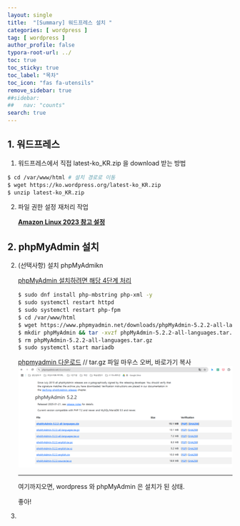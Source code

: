 ```yaml
---
layout: single
title:  "[Summary] 워드프레스 설치 "
categories: [ wordpress ]
tag: [ wordpress ]
author_profile: false
typora-root-url: ../
toc: true
toc_sticky: true
toc_label: "목차"
toc_icon: "fas fa-utensils" 
remove_sidebar: true
##sidebar:
##   nav: "counts"
search: true
---
```


## 1. 워드프레스 

1. 워드프레스에서 직접 latest-ko_KR.zip 을 download 받는 방법

```bash
$ cd /var/www/html # 설치 경로로 이동
$ wget https://ko.wordpress.org/latest-ko_KR.zip
$ unzip latest-ko_KR.zip
```

2. 파일 권한 설정 재처리 작업

   **[Amazon Linux 2023 참고 설정](https://docs.aws.amazon.com/ko_kr/linux/al2023/ug/ec2-lamp-amazon-linux-2023.html)**



## 2. phpMyAdmin 설치

2. (선택사항) 설치 phpMyAdmikn

   [phpMyAdmin 설치하려면 해당 4단계 처리](https://docs.aws.amazon.com/ko_kr/linux/al2023/ug/ec2-lamp-amazon-linux-2023.html)

   ```bash
   $ sudo dnf install php-mbstring php-xml -y
   $ sudo systemctl restart httpd
   $ sudo systemctl restart php-fpm
   $ cd /var/www/html
   $ wget https://www.phpmyadmin.net/downloads/phpMyAdmin-5.2.2-all-languages.tar.gz
   $ mkdir phpMyAdmin && tar -xvzf phpMyAdmin-5.2.2-all-languages.tar.gz -C phpMyAdmin --strip-components 1
   $ rm phpMyAdmin-5.2.2-all-languages.tar.gz
   $ sudo systemctl start mariadb
   ```

   [phpmyadmin 다운로드](https://www.phpmyadmin.net/downloads/) // tar.gz 파일 마우스 오버, 바로가기 복사
   ![image-20250129174550252](/../images/2025-01-17-워드프레스설치/image-20250129174550252.png)

   ---

   여기까지오면, wordpress 와 phpMyAdmin 은 설치가 된 상태.

   좋아!

   

3. 



